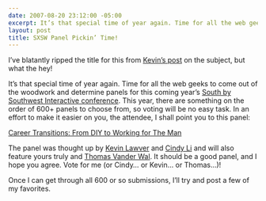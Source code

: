 ```yaml
---
date: 2007-08-20 23:12:00 -05:00
excerpt: It’s that special time of year again. Time for all the web geeks to come out of the woodwork and determine panels for this coming year’s South by Southwest Interactive conference.
layout: post
title: SXSW Panel Pickin’ Time!
---
```


I’ve blatantly ripped the title for this from [Kevin’s post](http://lawver.net/archive/2007/08/20/h15_sxsw_panel_pickin_time.php) on the subject, but what the hey!

It’s that special time of year again. Time for all the web geeks to come out of the woodwork and determine panels for this coming year’s [South by Southwest Interactive conference](http://2008.sxsw.com/interactive/). This year, there are something on the order of 600+ panels to choose from, so voting will be no easy task. In an effort to make it easier on you, the attendee, I shall point you to this panel:

[Career Transitions: From DIY to Working for The Man](http://panelpicker.sxsw.com/ideas/view/157)

The panel was thought up by [Kevin Lawver](http://lawver.net/) and [Cindy Li](http://www.cindyli.com/) and will also feature yours truly and [Thomas Vander Wal](http://vanderwal.net/). It should be a good panel, and I hope you agree. Vote for me (or Cindy… or Kevin… or Thomas…)!

Once I can get through all 600 or so submissions, I’ll try and post a few of my favorites.